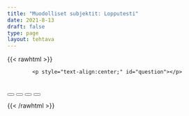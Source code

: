 ```yaml
---
title: "Muodolliset subjektit: Lopputesti"
date: 2021-8-13
draft: false
type: page
layout: tehtava
---
```


<!-- raw html -->
{{< rawhtml >}}
<link rel="stylesheet" type="text/css" href="/css/monivalinta1.css"/>
<body>
<div id="quiz">

            <p style="text-align:center;" id="question"></p>
 <br>
            <div class="buttons">
            <button id="btn0"><span id="choice0"></span></button> 
            <button id="btn1"><span id="choice1"></span></button>
            <button id="btn2"><span id="choice2"></span></button>
            <button id="btn3"><span id="choice3"></span></button>
</div>

</body>

<script>

function Quiz(questions) {
  this.score = 0;
  this.questions = questions;
  this.questionIndex = 0;
}

Quiz.prototype.getQuestionIndex = function() {
  return this.questions[this.questionIndex];
}

Quiz.prototype.guess = function(answer) {
  if (this.getQuestionIndex().isCorrectAnswer(answer)) {
    this.score++;
  } else {
  displayFinalMessage();}

  this.questionIndex++;
}

Quiz.prototype.isEnded = function() {
  return this.questionIndex === this.questions.length;
}

function startOver() {
  location.reload(true);
}

function Question(text, choices, answer) {
  this.text = text;
  this.choices = choices;
  this.answer = answer;
}

Question.prototype.isCorrectAnswer = function(choice) {
  return this.answer === choice;
}

function populate() {
  if (quiz.isEnded()) {
    showScores();
  } else {
    // show question
    var element = document.getElementById("question");
    element.innerHTML = quiz.getQuestionIndex().text;

    // show options
    var choices = quiz.getQuestionIndex().choices;
    for (var i = 0; i < choices.length; i++) {
      var element = document.getElementById("choice" + i);
      element.innerHTML = choices[i];
      guess("btn" + i, choices[i]);
    }

    showProgress();
  }
}

function guess(id, guess) {
  var button = document.getElementById(id);
  button.onclick = function() {
    quiz.guess(guess);
    populate();
  }
}

function showProgress() {
  var currentQuestionNumber = quiz.questionIndex + 1;
  var element = document.getElementById("progress");
  element.innerHTML = "Question " + currentQuestionNumber + " of " + quiz.questions.length;
}

function showScores() {
  var gameOverHTML = "<h1>Aivan mahtavaa!!</h1>";
  gameOverHTML += "<br>Sait kaikki " + quiz.score + " kohtaa oikein!"
  var element = document.getElementById("quiz");
  element.innerHTML = gameOverHTML;
}

function displayFinalMessage() {
  $("#buttons").empty();
  $("#quiz").empty();
  $("#quiz").append('<div id="finalMessage">Oh dear!<br><br>Nyt meni väärin niin että heilahti.<br>Mutta ei se haittaa, kokeile uudestaan!</div>');
  $("#quiz").append('<button id="resetbutton">Takaisin alkuun</button>')
  document.getElementById("resetbutton").onclick = (startOver);
 }

// kysymykset tähän
var questions = [
  new Question("There ___ something wrong with him today.", ["is", "was", "were", "had been",], "is"),
  new Question("There ___ a lot of people at the party.", ["is", "was", "were", "had been",], "were"),
  new Question("There ___ a lot of crime around here lately.", ["is", "was", "has been", "had been",], "has been"),
  new Question("There ___ a lot of crime around here last year.", ["is", "was", "has been", "had been",], "was"),
  new Question("There ___ a lot of crime around here in the 1990s.", ["is", "was", "has been", "had been",], "was"),
  new Question("There ___ many high mountains in Finland", ["isn't", "wasn't", "aren't", "weren't",], "aren't"),
  new Question("There ___ many high mountains in Finland in the 1990s.", ["isn't", "wasn't", "aren't", "weren't",], "weren't"),
  new Question("It ___ often windy in Oulu", ["is", "was", "has been", "were",], "is"),
  new Question("There ___ no time to waste, let's go!!!.", ["is", "was", "has been", "were",], "is"),
  new Question("How many people ___ there at your lesson last night?", ["was", "were", "had been", "is",], "were"),
  new Question("There ____ no students left, let's start packing our books.", ["is", "are", "were", "was",], "are"),
  new Question("In our school it ____ customary to call our teachers Mr./Mrs. Teachers", ["is", "are", "were", "was",], "is"),
  new Question("It ____ a weird year, hasn't it?", ["is", "have been", "has been", "was",], "has been"),
  new Question("It ____ a weird year, wasn't it?", ["is", "have", "has", "was",], "was"),
  new Question("There ____ a test last week? I must've missed it!", ["is", "has been", "has", "was",], "was"),
  new Question("It ____ only last year when I aced all tests possible.", ["was", "were", "are", "is",], "was"),
  new Question("There ____ a lot of noise at the party last night.", ["is", "was", "has been", "were",], "was"),
  new Question("There ____ some people at the party I had never met before", ["is", "was", "are", "were",], "were"),
  new Question("There ____ many people I haven't already met", ["isn't", "aren't", "hasn't been", "were",], "aren't"),
  new Question("There ____ a cat and two dogs outside.", ["is", "are", "have been", "had been",], "is"),
  new Question("There ____ a cat and two dogs outside last night.", ["is", "are", "have been", "was",], "was"),



];

$('.reset').click(startOver);

var quiz = new Quiz(questions);

populate();
</script>

{{< /rawhtml >}}